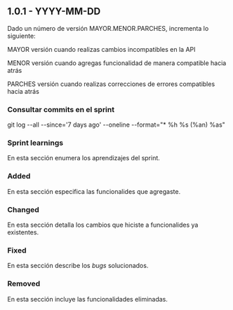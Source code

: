 ## <version> 1.0.1 - <date> YYYY-MM-DD

Dado un número de versión MAYOR.MENOR.PARCHES, incrementa lo siguiente:

MAYOR versión cuando realizas cambios incompatibles en la API

MENOR versión cuando agregas funcionalidad de manera compatible hacia atrás

PARCHES versión cuando realizas correcciones de errores compatibles hacia atrás

### Consultar commits en el sprint

git log --all --since='7 days ago' --oneline --format="* %h %s (%an) %as"

### Sprint learnings

En esta sección enumera los aprendizajes del sprint.

### Added

En esta sección especifica las funcionalides que agregaste.

### Changed

En esta sección detalla los cambios que hiciste a funcionalides ya existentes.

### Fixed

En esta sección describe los _bugs_ solucionados.

### Removed

En esta sección incluye las funcionalidades eliminadas.
